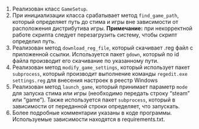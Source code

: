 1. Реализован класс `GameSetup`.
2. При инициализации класса срабатывает метод `find_game_path`, который определяет путь до стима и игры вне зависимости от расположения дистрибутива игры. **Примечание:** при некорректной работе скрипта следует перезагрузить систему, чтобы скрипт определил путь.
3. Реализован метод `download_reg_file`, который скачивает .reg файл с приложенной ссылки. Используется пакет `gdown`, который по id файла производит его скачивание по указанному пути.
4. Реализован метод `modify_game_settings`, который использует пакет `subprocess`, который производит выполнение команды `regedit.exe settings.reg` для внесения настроек в реестр Windows
5. Реализован метод `launch_game`, который принимает параметр `mode` для запуска стима или игры (необходимо передать строку “steam” или “game”). Также используется пакет `subprocess`, который в зависимости от переданной строки определяет, что запускать.
6. Более подробные комментарии указаны в коде программы. Используемые зависимости находятся в requirements.txt.
